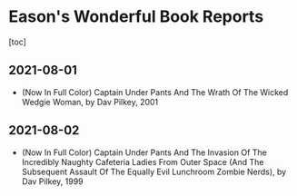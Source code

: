 # Eason's Wonderful Book Reports

[toc]

## 2021-08-01

- (Now In Full Color) Captain Under Pants And The Wrath Of The Wicked Wedgie Woman, by Dav Pilkey, 2001 

## 2021-08-02

* (Now In Full Color) Captain Under Pants And The Invasion Of The Incredibly Naughty Cafeteria Ladies From Outer Space (And The Subsequent Assault Of The Equally Evil Lunchroom Zombie Nerds), by Dav Pilkey, 1999